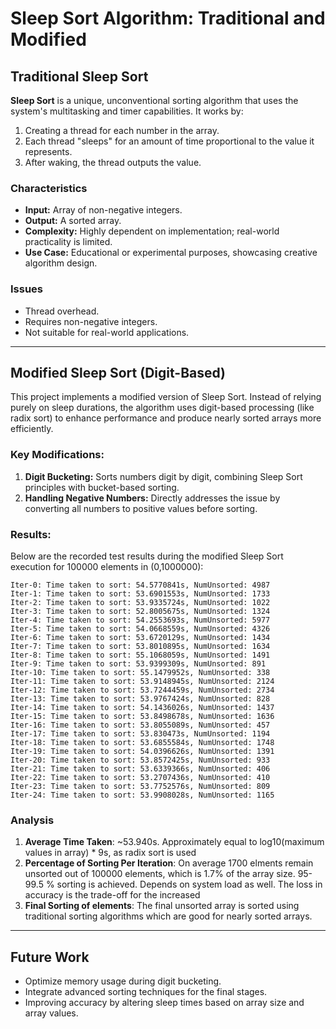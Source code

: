 # Sleep Sort Algorithm: Traditional and Modified

## Traditional Sleep Sort
**Sleep Sort** is a unique, unconventional sorting algorithm that uses the system's multitasking and timer 
capabilities. It works by:
1. Creating a thread for each number in the array.
2. Each thread "sleeps" for an amount of time proportional to the value it represents.
3. After waking, the thread outputs the value.

### Characteristics
- **Input:** Array of non-negative integers.
- **Output:** A sorted array.
- **Complexity:** Highly dependent on implementation; real-world practicality is limited.
- **Use Case:** Educational or experimental purposes, showcasing creative algorithm design.

### Issues
- Thread overhead.
- Requires non-negative integers.
- Not suitable for real-world applications.

---

## Modified Sleep Sort (Digit-Based)
This project implements a modified version of Sleep Sort. Instead of relying purely on sleep durations, the 
algorithm uses digit-based processing (like radix sort) to enhance performance and produce nearly sorted arrays 
more efficiently.

### Key Modifications:
1. **Digit Bucketing:** Sorts numbers digit by digit, combining Sleep Sort principles with bucket-based sorting.
2. **Handling Negative Numbers:** Directly addresses the issue by converting all numbers to positive values before sorting.

### Results:
Below are the recorded test results during the modified Sleep Sort 
execution for 100000 elements in (0,1000000):
```
Iter-0: Time taken to sort: 54.5770841s, NumUnsorted: 4987
Iter-1: Time taken to sort: 53.6901553s, NumUnsorted: 1733
Iter-2: Time taken to sort: 53.9335724s, NumUnsorted: 1022
Iter-3: Time taken to sort: 52.8005675s, NumUnsorted: 1324
Iter-4: Time taken to sort: 54.2553693s, NumUnsorted: 5977
Iter-5: Time taken to sort: 54.0668559s, NumUnsorted: 4326
Iter-6: Time taken to sort: 53.6720129s, NumUnsorted: 1434
Iter-7: Time taken to sort: 53.8010895s, NumUnsorted: 1634
Iter-8: Time taken to sort: 55.1068059s, NumUnsorted: 1491
Iter-9: Time taken to sort: 53.9399309s, NumUnsorted: 891
Iter-10: Time taken to sort: 55.1479952s, NumUnsorted: 338
Iter-11: Time taken to sort: 53.9148945s, NumUnsorted: 2124
Iter-12: Time taken to sort: 53.7244459s, NumUnsorted: 2734
Iter-13: Time taken to sort: 53.9767424s, NumUnsorted: 828
Iter-14: Time taken to sort: 54.1436026s, NumUnsorted: 1437
Iter-15: Time taken to sort: 53.8498678s, NumUnsorted: 1636
Iter-16: Time taken to sort: 53.8055089s, NumUnsorted: 457
Iter-17: Time taken to sort: 53.830473s, NumUnsorted: 1194
Iter-18: Time taken to sort: 53.6855584s, NumUnsorted: 1748
Iter-19: Time taken to sort: 54.0396626s, NumUnsorted: 1391
Iter-20: Time taken to sort: 53.8572425s, NumUnsorted: 933
Iter-21: Time taken to sort: 53.6339366s, NumUnsorted: 406
Iter-22: Time taken to sort: 53.2707436s, NumUnsorted: 410
Iter-23: Time taken to sort: 53.7752576s, NumUnsorted: 809
Iter-24: Time taken to sort: 53.9908028s, NumUnsorted: 1165
```

### Analysis
1. **Average Time Taken**: ~53.940s. Approximately equal to log10(maximum values in array) * 9s, as radix sort is used
2. **Percentage of Sorting Per Iteration**: On average 1700 elments remain unsorted out of 100000 elements,
which is 1.7% of the array size. 95-99.5 % sorting is achieved. Depends on system load as well.
The loss in accuracy is the trade-off for the increased
3. **Final Sorting of elements**: The final unsorted array is sorted using traditional sorting algorithms which are good for nearly sorted arrays.

---

## Future Work
- Optimize memory usage during digit bucketing.
- Integrate advanced sorting techniques for the final stages.
- Improving accuracy by altering sleep times based on array size and array values.